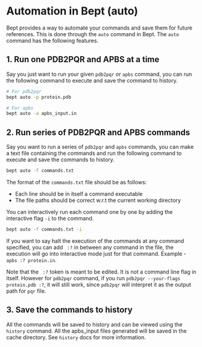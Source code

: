 # Automation in Bept (auto)

Bept provides a way to automate your commands and save them for future references. This is done through the `auto` command in Bept. The `auto` command has the following features.

## 1. Run one PDB2PQR and APBS at a time

Say you just want to run your given `pdb2pqr` or `apbs` command, you can run the following command to execute and save the command to history.

```bash
# For pdb2pqr
bept auto -p protein.pdb

# For apbs
bept auto -a apbs_input.in
```

## 2. Run series of PDB2PQR and APBS commands

Say you want to run a series of `pdb2pqr` and `apbs` commands, you can make a text file containing the commands and run the following command to execute and save the commands to history.

```bash
bept auto -f commands.txt
```

The format of the `commands.txt` file should be as follows:

- Each line should be in itself a command executable
- The file paths should be correct w.r.t the current working directory

You can interactively run each command one by one by adding the interactive flag `-i` to the command.

```bash
bept auto -f commands.txt -i
```

If you want to say halt the execution of the commands at any command specified, you can add ` :?` in between any command in the file, the execution will go into interactive mode just for that command.
Example - `apbs :? protein.in`.

Note that the ` :?` token is meant to be edited. It is not a command line flag in itself. However for `pdb2pqr` command, if you run `pdb2pqr --your-flags protein.pdb :?`, it will still work, since `pdb2pqr` will interpret it as the output path for `pqr` file.

## 3. Save the commands to history

All the commands will be saved to history and can be viewed using the `history` command. All the apbs_input files generated will be saved in the cache directory.
See `history` docs for more information.
